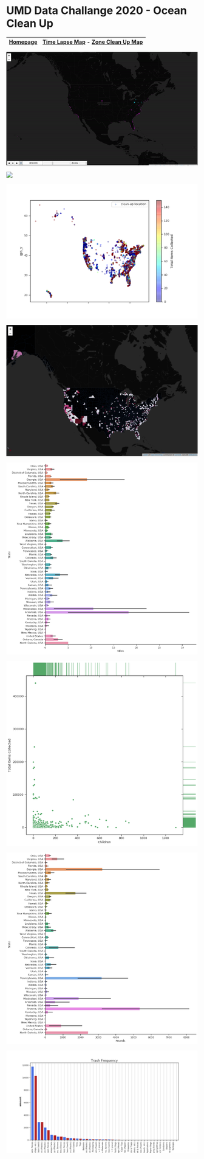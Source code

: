 # UMD Data Challange 2020 - Ocean Clean Up



| [Homepage](https://maksimekin.github.io/umd_data_challange_2020/) | [Time Lapse Map](https://maksimekin.github.io/umd_data_challange_2020/plots/map.html)         	- [Zone Clean Up Map](https://maksimekin.github.io/umd_data_challange_2020/plots/map_2.html)|
|--|--|


![Ocean clean up time lapse](plots/ocean.gif)

![](plots/corr_table.png)

![](plots/items_collected_scatter_plot.png)

![](plots/map.png)

![](plots/miles_covered_per_state.png)

![](plots/pieces_per_state.png)

![](plots/pounds_per_state.png)

![](plots/trash_type_frequency.png)
